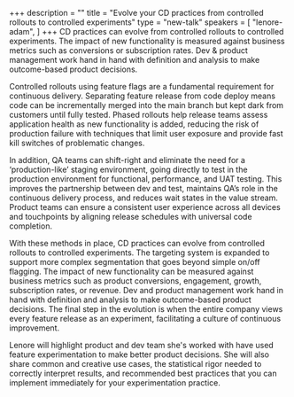 +++
description = ""
title = "Evolve your CD practices from controlled rollouts to controlled experiments"
type = "new-talk"
speakers = [
        "lenore-adam",
]
+++
CD practices can evolve from controlled rollouts to controlled experiments. The impact of new functionality is measured against business metrics such as conversions or subscription rates. Dev & product management work hand in hand with definition and analysis to make outcome-based product decisions.

Controlled rollouts using feature flags are a fundamental requirement for continuous delivery. Separating feature release from code deploy means code can be incrementally merged into the main branch but kept dark from customers until fully tested. Phased rollouts help release teams assess application health as new functionality is added, reducing the risk of production failure with techniques that limit user exposure and provide fast kill switches of problematic changes. 

In addition, QA teams can shift-right and eliminate the need for a ‘production-like’ staging environment, going directly to test in the production environment for functional, performance, and UAT testing. This improves the partnership between dev and test, maintains QA’s role in the continuous delivery process, and reduces wait states in the value stream. Product teams can ensure a consistent user experience across all devices and touchpoints by aligning release schedules with universal code completion.

With these methods in place, CD practices can evolve from controlled rollouts to controlled experiments. The targeting system is expanded to support more complex segmentation that goes beyond simple on/off flagging. The impact of new functionality can be measured against business metrics such as product conversions, engagement, growth, subscription rates, or revenue. Dev and product management work hand in hand with definition and analysis to make outcome-based product decisions. The final step in the evolution is when the entire company views every feature release as an experiment, facilitating a culture of continuous improvement. 

Lenore will highlight product and dev team she's worked with have used feature experimentation to make better product decisions. She will also share common and creative use cases, the statistical rigor needed to correctly interpret results, and recommended best practices that you can implement immediately for your experimentation practice.